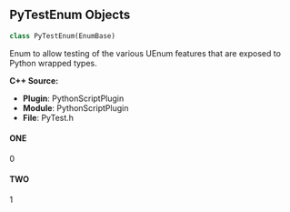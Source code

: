 ## PyTestEnum Objects

```python
class PyTestEnum(EnumBase)
```

Enum to allow testing of the various UEnum features that are exposed to Python wrapped types.

**C++ Source:**

- **Plugin**: PythonScriptPlugin
- **Module**: PythonScriptPlugin
- **File**: PyTest.h

<a id="unreal.PyTestEnum.ONE"></a>

#### ONE

0

<a id="unreal.PyTestEnum.TWO"></a>

#### TWO

1

<a id="unreal.InterchangeAnimationPayLoadType"></a>
